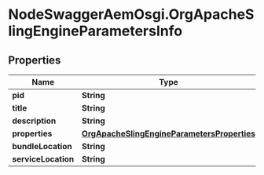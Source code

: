 # NodeSwaggerAemOsgi.OrgApacheSlingEngineParametersInfo

## Properties
Name | Type | Description | Notes
------------ | ------------- | ------------- | -------------
**pid** | **String** |  | [optional] 
**title** | **String** |  | [optional] 
**description** | **String** |  | [optional] 
**properties** | [**OrgApacheSlingEngineParametersProperties**](OrgApacheSlingEngineParametersProperties.md) |  | [optional] 
**bundleLocation** | **String** |  | [optional] 
**serviceLocation** | **String** |  | [optional] 


